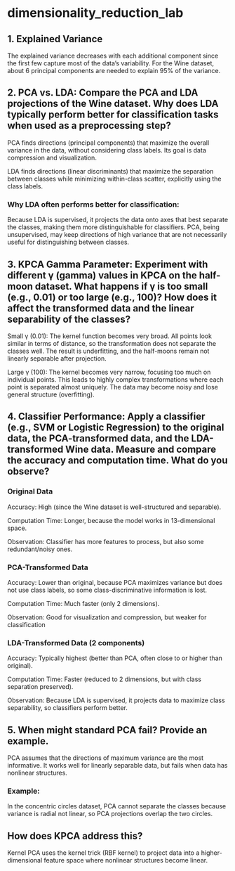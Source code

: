 # dimensionality_reduction_lab

## 1. Explained Variance

The explained variance decreases with each additional component since the first few capture most of the data’s variability. For the Wine dataset, about 6 principal components are needed to explain 95% of the variance.

## 2. PCA vs. LDA: Compare the PCA and LDA projections of the Wine dataset. Why does LDA typically perform better for classification tasks when used as a preprocessing step?

PCA finds directions (principal components) that maximize the overall variance in the data, without considering class labels. Its goal is data compression and visualization.

LDA finds directions (linear discriminants) that maximize the separation between classes while minimizing within-class scatter, explicitly using the class labels.

### Why LDA often performs better for classification:

Because LDA is supervised, it projects the data onto axes that best separate the classes, making them more distinguishable for classifiers. PCA, being unsupervised, may keep directions of high variance that are not necessarily useful for distinguishing between classes.

## 3. KPCA Gamma Parameter: Experiment with different γ (gamma) values in KPCA on the half-moon dataset. What happens if γ is too small (e.g., 0.01) or too large (e.g., 100)? How does it affect the transformed data and the linear separability of the classes?

Small γ (0.01):
The kernel function becomes very broad. All points look similar in terms of distance, so the transformation does not separate the classes well. The result is underfitting, and the half-moons remain not linearly separable after projection.

Large γ (100):
The kernel becomes very narrow, focusing too much on individual points. This leads to highly complex transformations where each point is separated almost uniquely. The data may become noisy and lose general structure (overfitting).

## 4. Classifier Performance: Apply a classifier (e.g., SVM or Logistic Regression) to the original data, the PCA-transformed data, and the LDA-transformed Wine data. Measure and compare the accuracy and computation time. What do you observe?

### Original Data

Accuracy: High (since the Wine dataset is well-structured and separable).

Computation Time: Longer, because the model works in 13-dimensional space.

Observation: Classifier has more features to process, but also some redundant/noisy ones.

### PCA-Transformed Data

Accuracy: Lower than original, because PCA maximizes variance but does not use class labels, so some class-discriminative information is lost.

Computation Time: Much faster (only 2 dimensions).

Observation: Good for visualization and compression, but weaker for classification

### LDA-Transformed Data (2 components)

Accuracy: Typically highest (better than PCA, often close to or higher than original).

Computation Time: Faster (reduced to 2 dimensions, but with class separation preserved).

Observation: Because LDA is supervised, it projects data to maximize class separability, so classifiers perform better.

## 5. When might standard PCA fail? Provide an example.

PCA assumes that the directions of maximum variance are the most informative. It works well for linearly separable data, but fails when data has nonlinear structures.

### Example:

In the concentric circles dataset, PCA cannot separate the classes because variance is radial not linear, so PCA projections overlap the two circles.

## How does KPCA address this?

Kernel PCA uses the kernel trick (RBF kernel) to project data into a higher-dimensional feature space where nonlinear structures become linear.
